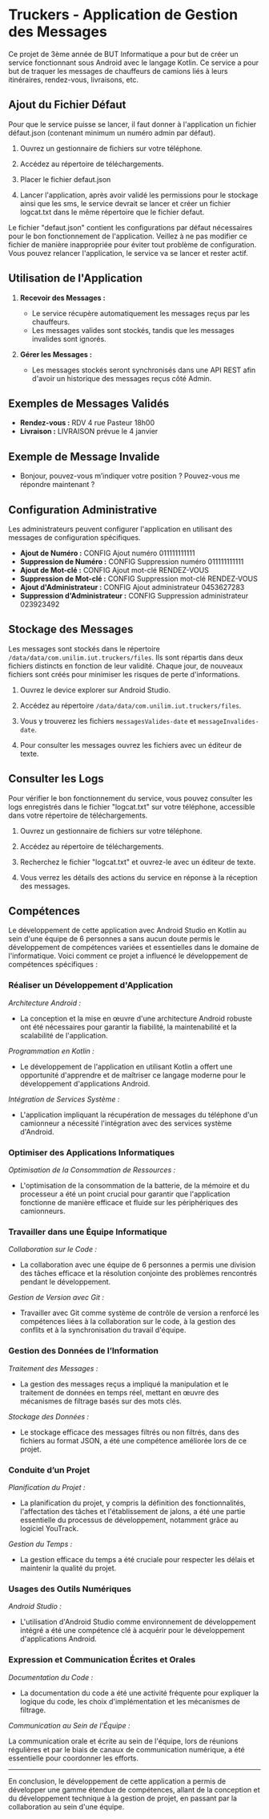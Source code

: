 # Truckers - Application de Gestion des Messages

Ce projet de 3ème année de BUT Informatique a pour but de créer un service fonctionnant sous Android avec le langage Kotlin.
Ce service a pour but de traquer les messages de chauffeurs de camions liés à leurs itinéraires, rendez-vous, livraisons, etc.

## Ajout du Fichier Défaut

Pour que le service puisse se lancer, il faut donner à l'application un fichier défaut.json (contenant minimum un numéro admin par défaut).

1. Ouvrez un gestionnaire de fichiers sur votre téléphone.

2. Accédez au répertoire de téléchargements.

3. Placer le fichier defaut.json

4. Lancer l'application, après avoir validé les permissions pour le stockage ainsi que les sms, le service devrait se lancer et créer un fichier logcat.txt dans le même répertoire que le fichier defaut. 

Le fichier "defaut.json" contient les configurations par défaut nécessaires pour le bon fonctionnement de l'application. Veillez à ne pas modifier ce fichier de manière inappropriée pour éviter tout problème de configuration.
Vous pouvez relancer l'application, le service va se lancer et rester actif.

## Utilisation de l'Application

1. **Recevoir des Messages :**
   - Le service récupère automatiquement les messages reçus par les chauffeurs.
   - Les messages valides sont stockés, tandis que les messages invalides sont ignorés.

2. **Gérer les Messages :**
   - Les messages stockés seront synchronisés dans une API REST afin d'avoir un historique des messages reçus côté Admin.

## Exemples de Messages Validés

- **Rendez-vous :** RDV 4 rue Pasteur 18h00
- **Livraison :** LIVRAISON prévue le 4 janvier

## Exemple de Message Invalide

- Bonjour, pouvez-vous m’indiquer votre position ? Pouvez-vous me répondre maintenant ?

## Configuration Administrative

Les administrateurs peuvent configurer l'application en utilisant des messages de configuration spécifiques.

- **Ajout de Numéro :** CONFIG Ajout numéro 011111111111
- **Suppression de Numéro :** CONFIG Suppression numéro 011111111111
- **Ajout de Mot-clé :** CONFIG Ajout mot-clé RENDEZ-VOUS
- **Suppression de Mot-clé :** CONFIG Suppression mot-clé RENDEZ-VOUS
- **Ajout d'Administrateur :** CONFIG Ajout administrateur 0453627283
- **Suppression d'Administrateur :** CONFIG Suppression administrateur 023923492

## Stockage des Messages

Les messages sont stockés dans le répertoire `/data/data/com.unilim.iut.truckers/files`. Ils sont répartis dans deux fichiers distincts en fonction de leur validité. Chaque jour, de nouveaux fichiers sont créés pour minimiser les risques de perte d'informations.

1. Ouvrez le device explorer sur Android Studio.

2. Accédez au répertoire `/data/data/com.unilim.iut.truckers/files`.

3. Vous y trouverez les fichiers `messagesValides-date` et `messageInvalides-date`.

4. Pour consulter les messages ouvrez les fichiers avec un éditeur de texte.

## Consulter les Logs

Pour vérifier le bon fonctionnement du service, vous pouvez consulter les logs enregistrés dans le fichier "logcat.txt" sur votre téléphone, accessible dans votre répertoire de téléchargements.

1. Ouvrez un gestionnaire de fichiers sur votre téléphone.

2. Accédez au répertoire de téléchargements.

3. Recherchez le fichier "logcat.txt" et ouvrez-le avec un éditeur de texte.

4. Vous verrez les détails des actions du service en réponse à la réception des messages.

## Compétences

Le développement de cette application avec Android Studio en Kotlin au sein d'une équipe de 6 personnes a sans aucun doute permis le développement de compétences variées et essentielles dans le domaine de l'informatique. Voici comment ce projet a influencé le développement de compétences spécifiques :

### Réaliser un Développement d'Application

_Architecture Android :_ 

- La conception et la mise en œuvre d'une architecture Android robuste ont été nécessaires pour garantir la fiabilité, la maintenabilité et la scalabilité de l'application.

_Programmation en Kotlin :_ 

- Le développement de l'application en utilisant Kotlin a offert une opportunité d'apprendre et de maîtriser ce langage moderne pour le développement d'applications Android.

_Intégration de Services Système :_ 

- L'application impliquant la récupération de messages du téléphone d'un camionneur a nécessité l'intégration avec des services système d'Android.

### Optimiser des Applications Informatiques

_Optimisation de la Consommation de Ressources :_ 

- L'optimisation de la consommation de la batterie, de la mémoire et du processeur a été un point crucial pour garantir que l'application fonctionne de manière efficace et fluide sur les périphériques des camionneurs.

### Travailler dans une Équipe Informatique

_Collaboration sur le Code :_ 

- La collaboration avec une équipe de 6 personnes a permis une division des tâches efficace et la résolution conjointe des problèmes rencontrés pendant le développement.

_Gestion de Version avec Git :_ 

- Travailler avec Git comme système de contrôle de version a renforcé les compétences liées à la collaboration sur le code, à la gestion des conflits et à la synchronisation du travail d'équipe.

### Gestion des Données de l’Information

_Traitement des Messages :_ 

- La gestion des messages reçus a impliqué la manipulation et le traitement de données en temps réel, mettant en œuvre des mécanismes de filtrage basés sur des mots clés.

_Stockage des Données :_ 

- Le stockage efficace des messages filtrés ou non filtrés, dans des fichiers au format JSON, a été une compétence améliorée lors de ce projet.

### Conduite d’un Projet

_Planification du Projet :_ 

- La planification du projet, y compris la définition des fonctionnalités, l'affectation des tâches et l'établissement de jalons, a été une partie essentielle du processus de développement, notamment grâce au logiciel YouTrack.

_Gestion du Temps :_ 

- La gestion efficace du temps a été cruciale pour respecter les délais et maintenir la qualité du projet.

### Usages des Outils Numériques

_Android Studio :_ 

- L'utilisation d'Android Studio comme environnement de développement intégré a été une compétence clé à acquérir pour le développement d'applications Android.

### Expression et Communication Écrites et Orales

_Documentation du Code :_ 

- La documentation du code a été une activité fréquente pour expliquer la logique du code, les choix d'implémentation et les mécanismes de filtrage.

_Communication au Sein de l'Équipe :_ 

La communication orale et écrite au sein de l'équipe, lors de réunions régulières et par le biais de canaux de communication numérique, a été essentielle pour coordonner les efforts.

---

En conclusion, le développement de cette application a permis de développer une gamme étendue de compétences, allant de la conception et du développement technique à la gestion de projet, en passant par la collaboration au sein d'une équipe.








